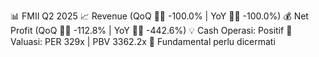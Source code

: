 📊 FMII Q2 2025
📈 Revenue (QoQ 🔻🔴 -100.0% | YoY 🔻🔴 -100.0%)
💰 Net Profit (QoQ 🔻🔴 -112.8% | YoY 🔻🔴 -442.6%)
💡 Cash Operasi: Positif
🧮 Valuasi: PER 329x | PBV 3362.2x
🧱 Fundamental perlu dicermati
